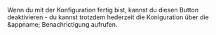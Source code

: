 Wenn du mit der Konfiguration fertig bist, kannst du diesen Button deaktivieren - du kannst trotzdem hederzeit die Koniguration über die &appname; Benachrictigung aufrufen.
